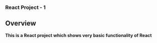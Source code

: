 ### React Project - 1

## Overview

<strong>This is a React project which shows very basic functionality of React </strong>
